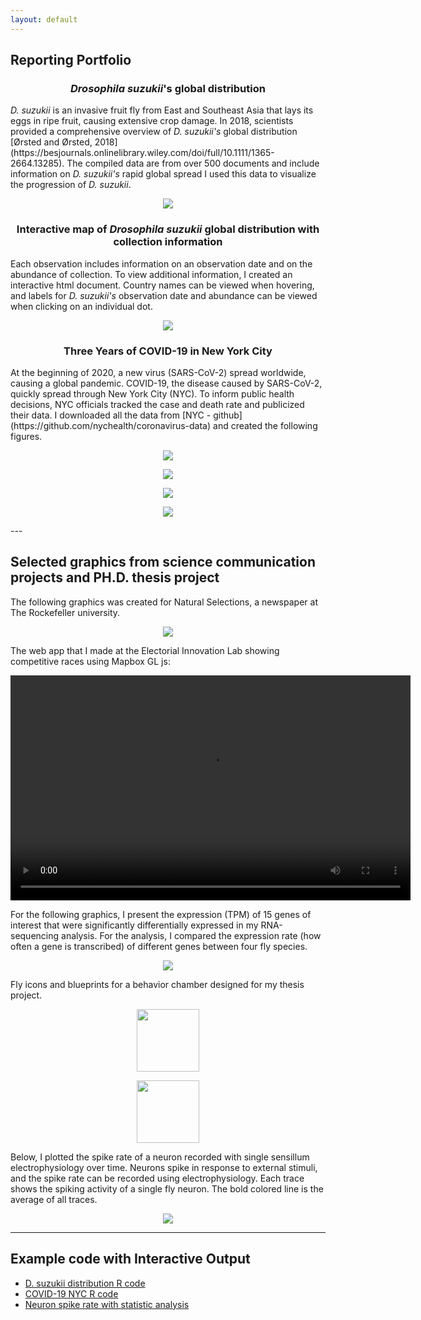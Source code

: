 ```yaml
---
layout: default
---
```

## Reporting Portfolio 

<h3 align="center"> <i>Drosophila suzukii</i>'s global distribution</h3>
<i>D. suzukii</i> is an invasive fruit fly from East and Southeast Asia that lays its eggs in ripe fruit, causing extensive crop damage. In 2018, scientists provided a comprehensive overview of <i>D. suzukii's</i> global distribution [Ørsted and  Ørsted, 2018](https://besjournals.onlinelibrary.wiley.com/doi/full/10.1111/1365-2664.13285). The compiled data are from over 500 documents and include information on <i>D. suzukii's</i> rapid global spread I used this data to visualize the progression of <i>D. suzukii</i>. 
<p align="center">
         <img src="assets/img/animated_map_loop2.gif">
</p>

<h3 align="center"> Interactive map of <i>Drosophila suzukii</i> global distribution with collection information</h3>
<p>  Each observation includes information on an observation date and on the abundance of collection. To view additional information, I created an interactive html document. Country names can be viewed when hovering, and labels for <i>D. suzukii's</i> observation date and abundance can be viewed when clicking on an individual dot. </p>
<p align="center">
         <img src="/assets/img/suzukii_global_distribution.gif">
</p>







<h3 align="center"> Three Years of COVID-19 in New York City</h3>
At the beginning of 2020, a new virus (SARS-CoV-2) spread worldwide, causing a global pandemic. COVID-19, the disease caused by SARS-CoV-2, quickly spread through New York City (NYC). To inform public health decisions, NYC officials tracked the case and death rate and publicized their data. I downloaded all the data from [NYC - github](https://github.com/nychealth/coronavirus-data) and created the following figures. 


<p align="center">
         <img src="assets/img/covid_19_reported_cases.gif">
</p>
<p align="center">
        <img src="/assets/img/covid_19_death_cases.gif"> 
 </p>

<p align="center">
        <img src="/assets/img/covid_19_hospitalization_cases.gif"> 
 </p>

 <p align="center">
        <img src="/assets/img/covid_19_neighborhood_cases.gif"> 
 </p>
---


## Selected graphics from science communication projects and PH.D. thesis project
The following graphics was created for Natural Selections, a newspaper at The Rockefeller university.
<p align="center">
        <img src="assets/img/alumina_infographic_git.png"> 
 </p>
The web app that I made at the Electorial Innovation Lab showing competitive races using Mapbox GL js:

<p align="center">
  <video width="640" height="360" controls>
    <source src="assets/img/EIL_app.mp4" type="video/mp4">
    Your browser does not support the video tag.
  </video>
</p>

For the following graphics, I present the expression (TPM) of 15 genes of interest that were significantly differentially expressed in my RNA-sequencing analysis. For the analysis, I compared the expression rate (how often a gene is transcribed) of different genes between four fly species. 
<p align="center">
        <img src="assets/img/figure_1.jpeg"> 
 </p>

Fly icons and blueprints for a behavior chamber designed for my thesis project. 


<p align="center">
  <img src="assets/img/male_and_female_fly.png" width = "100">
  </p>
<p align="center">
  <img src="assets/img/behavior_chamber.png" width = "100"> 
</p>

Below, I plotted the spike rate of a neuron recorded with single sensillum electrophysiology over time. Neurons spike in response to external stimuli, and the spike rate can be recorded using electrophysiology. Each trace shows the spiking activity of a single fly neuron. The bold colored line is the average of all traces. 
 <p align="Center">
        <img src="assets/img/Spike_rate_over_time.png"> 
 </p>

---
## Example code with Interactive Output
- [D. suzukii distribution R code](/assets/img/R_code_for_suzukii_distribution.html) 
- [COVID-19 NYC R code](assets/img/R_code_for_covid_nyc.html)
- [Neuron spike rate with statistic analysis](assets/img/Rcode_PSTH.html)
